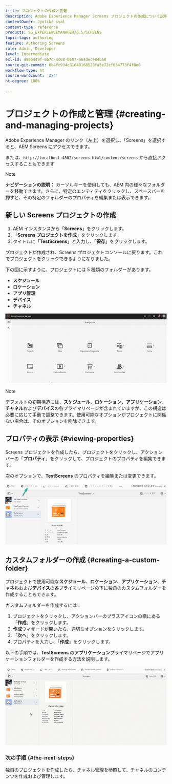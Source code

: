 ```yaml
---
title: プロジェクトの作成と管理
description: Adobe Experience Manager Screens プロジェクトの作成について説明します。
contentOwner: Jyotika syal
content-type: reference
products: SG_EXPERIENCEMANAGER/6.5/SCREENS
topic-tags: authoring
feature: Authoring Screens
role: Admin, Developer
level: Intermediate
exl-id: d98b449f-6b7d-4c08-b507-a64dece84ba8
source-git-commit: 6b4fc934c31640168528fa3e72cf634773f4f8e6
workflow-type: ht
source-wordcount: '324'
ht-degree: 100%

---
```


# プロジェクトの作成と管理 {#creating-and-managing-projects}

Adobe Experience Manager のリンク（左上）を選択し、「Screens」を選択すると、AEM Screens にアクセスできます。

または、`http://localhost:4502/screens.html/content/screens` から直接アクセスすることもできます

>[!NOTE]
>**ナビゲーションの説明：**
>カーソルキーを使用しても、AEM 内の様々なフォルダーを移動できます。さらに、特定のエンティティをクリックし、スペースバーを押すと、その特定のフォルダーのプロパティを編集または表示できます。

## 新しい Screens プロジェクトの作成

1. AEM インスタンスから「**Screens**」をクリックします。
1. 「**Screens プロジェクトを作成**」をクリックします。
1. タイトルに「**TestScreens**」と入力し、「**保存**」をクリックします。

プロジェクトが作成され、Screens プロジェクトコンソールに戻ります。これでプロジェクトをクリックできるようになりました。

下の図に示すように、プロジェクトには 5 種類のフォルダーがあります。

* **スケジュール**
* **ロケーション**
* **アプリ管理**
* **デバイス**
* **チャネル**

![player1](assets/create-project.gif)

>[!NOTE]
>
>デフォルトの初期構造には、**スケジュール**、**ロケーション**、**アプリケーション**、**チャネル**&#x200B;および&#x200B;**デバイス**&#x200B;の各プライマリページが含まれていますが、この構造は必要に応じて手動で調整できます。使用可能なオプションがプロジェクトに関係ない場合は、そのオプションを削除できます。


## プロパティの表示 {#viewing-properties}

Screens プロジェクトを作成したら、プロジェクトをクリックし、アクションバーの「**プロパティ**」をクリックして、プロジェクトのプロパティを編集できます。

次のオプションで、**TestScreens** のプロパティを編集または変更できます。

![画像](assets/create-project2.png)

## カスタムフォルダーの作成 {#creating-a-custom-folder}

プロジェクトで使用可能な&#x200B;**スケジュール**、**ロケーション**、**アプリケーション**、**チャネル**&#x200B;および&#x200B;**デバイス**&#x200B;の各プライマリページの下に独自のカスタムフォルダーを作成することもできます。

カスタムフォルダーを作成するには：

1. プロジェクトをクリックし、アクションバーのプラスアイコンの横にある「**作成**」をクリックします。
1. **作成**&#x200B;ウィザードが開いたら、適切なオプションをクリックします。
1. 「**次へ**」をクリックします。
1. プロパティを入力し、「**作成**」をクリックします。

以下の手順では、**TestScreens** の&#x200B;**アプリケーション**&#x200B;プライマリページでアプリケーションフォルダーを作成する方法を説明します。

![player2-1](assets/create-project3.gif)

### 次の手順 {#the-next-steps}

独自のプロジェクトを作成したら、[チャネル管理](managing-channels.md)を参照して、チャネルのコンテンツを作成および管理します。
